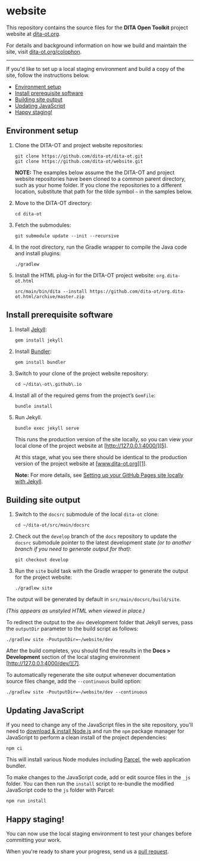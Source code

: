 # website

This repository contains the source files for the **DITA Open Toolkit** project website at [dita-ot.org][1].

For details and background information on how we build and maintain the site, visit [dita-ot.org/colophon][2].

---

If you'd like to set up a local staging environment and build a copy of the site, follow the instructions below.

<!-- MarkdownTOC autolink="true" bracket="round" levels="2" -->

- [Environment setup](#environment-setup)
- [Install prerequisite software](#install-prerequisite-software)
- [Building site output](#building-site-output)
- [Updating JavaScript](#updating-javascript)
- [Happy staging!](#happy-staging)

<!-- /MarkdownTOC -->

## Environment setup

1.  Clone the DITA-OT and project website repositories:

        git clone https://github.com/dita-ot/dita-ot.git
        git clone https://github.com/dita-ot/website.git

    **NOTE:** The examples below assume the the DITA-OT and project website repositories have been cloned to a common parent directory, such as your home folder. If you clone the repositories to a different location, substitute that path for the tilde symbol `~` in the samples below.

2.  Move to the DITA-OT directory:

        cd dita-ot

3.  Fetch the submodules:

        git submodule update --init --recursive

4.  In the root directory, run the Gradle wrapper to compile the Java code and install plugins:

        ./gradlew

5.  Install the HTML plug-in for the DITA-OT project website: `org.dita-ot.html`

        src/main/bin/dita --install https://github.com/dita-ot/org.dita-ot.html/archive/master.zip

## Install prerequisite software

1.  Install [Jekyll][3]:

        gem install jekyll

2.  Install [Bundler][4]:

        gem install bundler

3.  Switch to your clone of the project website repository:

        cd ~/dita\-ot\.github\.io

4.  Install all of the required gems from the project’s `Gemfile`:

        bundle install

5.  Run Jekyll.

        bundle exec jekyll serve

    This runs the production version of the site locally, so you can view your local clone of the project website at [http://127.0.0.1:4000/][5].

    At this stage, what you see there should be identical to the production version of the project website at [www.dita-ot.org][1].

    **Note:** For more details, see [Setting up your GitHub Pages site locally with Jekyll][6].

## Building site output

1.  Switch to the `docsrc` submodule of the local `dita-ot` clone:

        cd ~/dita-ot/src/main/docsrc

2.  Check out the `develop` branch of the `docs` repository to update the `docsrc` submodule pointer to the latest development state _(or to another branch if you need to generate output for that)_:

        git checkout develop

3.  Run the `site` build task with the Gradle wrapper to generate the output for the project website:

        ./gradlew site

The output will be generated by default in `src/main/docsrc/build/site`.

_(This appears as unstyled HTML when viewed in place.)_

To redirect the output to the `dev` development folder that Jekyll serves, pass the `outputDir` parameter to the build script as follows:

    ./gradlew site -PoutputDir=~/website/dev

After the build completes, you should find the results in the **Docs \> Development** section of the local staging environment [http://127.0.0.1:4000/dev/][7].

To automatically regenerate the site output whenever documentation source files change, add the `--continuous` build option:

    ./gradlew site -PoutputDir=~/website/dev --continuous

## Updating JavaScript

If you need to change any of the JavaScript files in the site repository, you'll need to [download & install Node.js][8] and run the `npm` package manager for JavaScript to perform a clean install of the project dependencies:

    npm ci

This will install various Node modules including [Parcel][9], the web application bundler.

To make changes to the JavaScript code, add or edit source files in the `_js` folder. You can then run the `install` script to re-bundle the modified JavaScript code to the `js` folder with Parcel:

    npm run install

## Happy staging!

You can now use the local staging environment to test your changes before committing your work.

When you're ready to share your progress, send us a [pull request][10].

[1]: https://www.dita-ot.org
[2]: https://www.dita-ot.org/colophon
[3]: https://jekyllrb.com
[4]: https://bundler.io
[5]: http://127.0.0.1:4000/
[6]: https://help.github.com/articles/setting-up-your-github-pages-site-locally-with-jekyll/
[7]: http://127.0.0.1:4000/dev/
[8]: https://nodejs.org/en/download/
[9]: https://parceljs.org
[10]: https://help.github.com/articles/about-pull-requests/
